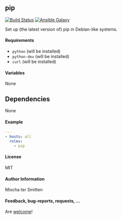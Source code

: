 ## pip

[![Build Status](https://travis-ci.org/Oefenweb/ansible-pip.svg?branch=master)](https://travis-ci.org/Oefenweb/ansible-pip) [![Ansible Galaxy](http://img.shields.io/badge/ansible--galaxy-pip-blue.svg)](https://galaxy.ansible.com/list#/roles/4386)

Set up (the latest version of) pip in Debian-like systems.

#### Requirements

* `python` (will be installed)
* `python-dev` (will be installed)
* `curl` (will be installed)

#### Variables

None

## Dependencies

None

#### Example

```yaml
---
- hosts: all
  roles:
    - pip
```

#### License

MIT

#### Author Information

Mischa ter Smitten

#### Feedback, bug-reports, requests, ...

Are [welcome](https://github.com/Oefenweb/ansible-pip/issues)!
